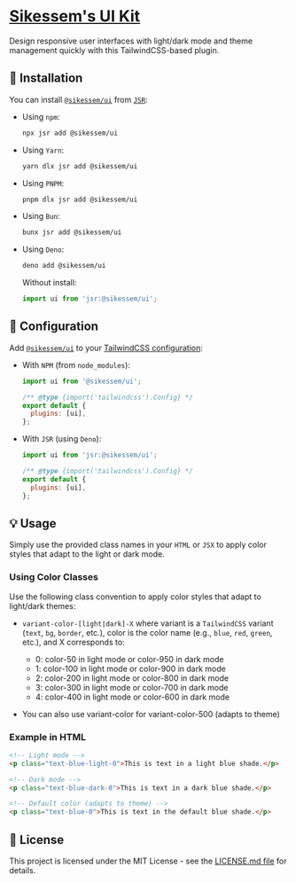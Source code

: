 # [Sikessem's UI Kit](https://sikessem.github.io/ui)

Design responsive user interfaces with light/dark mode and theme management quickly with this TailwindCSS-based plugin.

## 🚀 Installation

You can install [`@sikessem/ui`](https://sikessem.github.io/ui) from [`JSR`](https://jsr.io/@sikessem/ui):

- Using `npm`:

  ```bash
  npx jsr add @sikessem/ui
  ```

- Using `Yarn`:

  ```bash
  yarn dlx jsr add @sikessem/ui
  ```

- Using `PNPM`:

  ```bash
  pnpm dlx jsr add @sikessem/ui
  ```

- Using `Bun`:

  ```bash
  bunx jsr add @sikessem/ui
  ```

- Using `Deno`:

  ```bash
  deno add @sikessem/ui
  ```

  Without install:

  ```typescript
  import ui from 'jsr:@sikessem/ui';
  ```

## 🔧 Configuration

Add [`@sikessem/ui`](https://sikessem.github.io/ui) to your [TailwindCSS configuration](https://tailwindcss.com/docs/configuration):

- With `NPM` (from `node_modules`):

  ```javascript ins={1,5}
  import ui from '@sikessem/ui';

  /** @type {import('tailwindcss').Config} */
  export default {
    plugins: [ui],
  };
  ```

- With `JSR` (using `Deno`):

  ```javascript ins={1,5}
  import ui from 'jsr:@sikessem/ui';

  /** @type {import('tailwindcss').Config} */
  export default {
    plugins: [ui],
  };
  ```

## 💡 Usage

Simply use the provided class names in your `HTML` or `JSX` to apply color styles that adapt to the light or dark mode.

### Using Color Classes

Use the following class convention to apply color styles that adapt to light/dark themes:

- `variant-color-[light|dark]-X` where variant is a `TailwindCSS` variant (`text`, `bg`, `border`, etc.), color is the color name (e.g., `blue`, `red`, `green`, etc.), and X corresponds to:

  - 0: color-50 in light mode or color-950 in dark mode
  - 1: color-100 in light mode or color-900 in dark mode
  - 2: color-200 in light mode or color-800 in dark mode
  - 3: color-300 in light mode or color-700 in dark mode
  - 4: color-400 in light mode or color-600 in dark mode
- You can also use variant-color for variant-color-500 (adapts to theme)

### Example in HTML

```html
<!-- Light mode -->
<p class="text-blue-light-0">This is text in a light blue shade.</p>

<!-- Dark mode -->
<p class="text-blue-dark-0">This is text in a dark blue shade.</p>

<!-- Default color (adapts to theme) -->
<p class="text-blue-0">This is text in the default blue shade.</p>
```

## 📄 License

This project is licensed under the MIT License - see the [LICENSE.md file](./LICENSE.md) for details.
